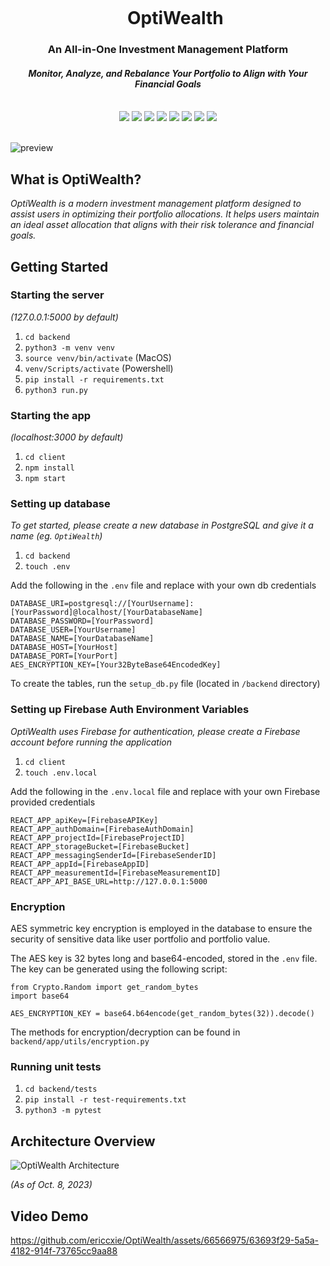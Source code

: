 <div align="center">
    <div id="user-content-toc">
      <ul>
          <summary><h1 style="display: inline-block; margin-bottom:0px">OptiWealth</h1></summary>
      </ul>
    </div>
    <h3>An All-in-One Investment Management Platform</h3>
    <h4><i>Monitor, Analyze, and Rebalance Your Portfolio to Align with Your Financial Goals</i></h4>
    <br>
    <img src="https://img.shields.io/badge/react-%2320232a.svg?style=for-the-badge&logo=react&logoColor=%2361DAFB"/>
    <img src="https://img.shields.io/badge/Typescript-%2320232a.svg?style=for-the-badge&logo=typescript&logoColor=blue"/>
    <img src="https://img.shields.io/badge/Flask-%23404d59.svg?style=for-the-badge&logo=flask&logoColor=white"/>
    <img src="https://img.shields.io/badge/PostgreSQL-336791?style=for-the-badge&logo=postgresql&logoColor=white"/>
    <img src="https://img.shields.io/badge/Firebase-039BE5?style=for-the-badge&logo=Firebase&logoColor=white"/>
    <img src="https://img.shields.io/badge/tailwindcss-%2338B2AC.svg?style=for-the-badge&logo=tailwind-css&logoColor=white"/>
    <img src="https://img.shields.io/badge/Vercel-000000.svg?style=for-the-badge&logo=Vercel&logoColor=white"/>
    <img src="https://img.shields.io/badge/Railway-0B0D0E.svg?style=for-the-badge&logo=Railway&logoColor=white"/>
    <br><br>
</div>

![preview](https://github.com/ericcxie/OptiWealth/assets/66566975/48d51d8e-acb3-4f0b-9a98-78c450f2ea14)

## What is OptiWealth?

_OptiWealth is a modern investment management platform designed to assist users in optimizing their portfolio allocations. It helps users maintain an ideal asset allocation that aligns with their risk tolerance and financial goals._

## Getting Started

### Starting the server

_(127.0.0.1:5000 by default)_

1. `cd backend`
1. `python3 -m venv venv`
1. `source venv/bin/activate` (MacOS)
1. `venv/Scripts/activate` (Powershell)
1. `pip install -r requirements.txt`
1. `python3 run.py`

### Starting the app

_(localhost:3000 by default)_

1. `cd client`
1. `npm install`
1. `npm start`

### Setting up database

_To get started, please create a new database in PostgreSQL and give it a name (eg. `OptiWealth`)_

1. `cd backend`
1. `touch .env`

Add the following in the `.env` file and replace with your own db credentials

```
DATABASE_URI=postgresql://[YourUsername]:[YourPassword]@localhost/[YourDatabaseName]
DATABASE_PASSWORD=[YourPassword]
DATABASE_USER=[YourUsername]
DATABASE_NAME=[YourDatabaseName]
DATABASE_HOST=[YourHost]
DATABASE_PORT=[YourPort]
AES_ENCRYPTION_KEY=[Your32ByteBase64EncodedKey]
```

To create the tables, run the `setup_db.py` file (located in `/backend` directory)

### Setting up Firebase Auth Environment Variables
_OptiWealth uses Firebase for authentication, please create a Firebase account before running the application_

1. `cd client`
1. `touch .env.local`

Add the following in the `.env.local` file and replace with your own Firebase provided credentials

```
REACT_APP_apiKey=[FirebaseAPIKey]
REACT_APP_authDomain=[FirebaseAuthDomain]
REACT_APP_projectId=[FirebaseProjectID]
REACT_APP_storageBucket=[FirebaseBucket]
REACT_APP_messagingSenderId=[FirebaseSenderID]
REACT_APP_appId=[FirebaseAppID]
REACT_APP_measurementId=[FirebaseMeasurementID]
REACT_APP_API_BASE_URL=http://127.0.0.1:5000
```

### Encryption
AES symmetric key encryption is employed in the database to ensure the security of sensitive data like user portfolio and portfolio value. 

The AES key is 32 bytes long and base64-encoded, stored in the `.env` file. The key can be generated using the following script:

```
from Crypto.Random import get_random_bytes
import base64

AES_ENCRYPTION_KEY = base64.b64encode(get_random_bytes(32)).decode()
```

The methods for encryption/decryption can be found in `backend/app/utils/encryption.py` 

### Running unit tests

1. `cd backend/tests`
1. `pip install -r test-requirements.txt`
1. `python3 -m pytest`

## Architecture Overview

<picture>
  <source media="(prefers-color-scheme: dark)" srcset="https://github.com/ericcxie/OptiWealth/assets/66566975/7af25ed5-41a8-43b2-a674-aae10d32d98c">  
  <source media="(prefers-color-scheme: light)" srcset="https://github.com/ericcxie/OptiWealth/assets/66566975/6093f3a0-806b-4c87-afca-a10300b5b9d6">
  <img alt="OptiWealth Architecture" src="https://github.com/ericcxie/OptiWealth/assets/66566975/7af25ed5-41a8-43b2-a674-aae10d32d98c">
</picture>

_(As of Oct. 8, 2023)_

## Video Demo

https://github.com/ericcxie/OptiWealth/assets/66566975/63693f29-5a5a-4182-914f-73765cc9aa88
